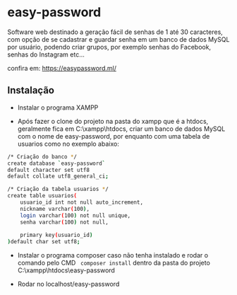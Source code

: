 # easy-password
Software web destinado a geração fácil de senhas de 1 até 30 caracteres, com opção de se cadastrar e guardar senha em um banco de dados MySQL por usuário, podendo criar grupos, por exemplo senhas do Facebook, senhas do Instagram etc...

confira em: https://easypassword.ml/

## Instalação

* Instalar o programa XAMPP

* Após fazer o clone do projeto na pasta do xampp que é a htdocs, geralmente fica em C:\xampp\htdocs, criar um banco de dados MySQL com o nome de easy-password, por enquanto com uma tabela de usuarios como no exemplo abaixo:

```sh
/* Criação do banco */
create database `easy-password`
default character set utf8
default collate utf8_general_ci;

/* Criação da tabela usuarios */
create table usuarios(
    usuario_id int not null auto_increment,
    nickname varchar(100),
    login varchar(100) not null unique,
    senha varchar(100) not null,
    
    primary key(usuario_id)
)default char set utf8; 
```

* Instalar o programa composer caso não tenha instalado e rodar o comando pelo CMD ``` composer install``` dentro da pasta do projeto C:\xampp\htdocs\easy-password

* Rodar no localhost/easy-password

